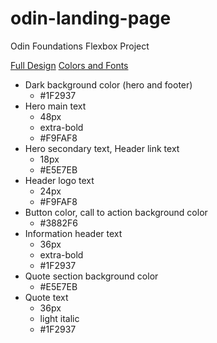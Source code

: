 # odin-landing-page
Odin Foundations Flexbox Project

[Full Design](https://cdn.statically.io/gh/TheOdinProject/curriculum/main/foundations/html_css/project/odin-project.png)
[Colors and Fonts](https://cdn.statically.io/gh/TheOdinProject/curriculum/main/foundations/html_css/project/colors_and_stuff.png)

- Dark background color (hero and footer)
    - #1F2937
- Hero main text
    - 48px
    - extra-bold
    - #F9FAF8
- Hero secondary text, Header link text
    - 18px
    - #E5E7EB
- Header logo text
    - 24px
    - #F9FAF8
- Button color, call to action background color
    - #3882F6
- Information header text
    - 36px
    - extra-bold
    - #1F2937
- Quote section background color
    - #E5E7EB
- Quote text
    - 36px
    - light italic
    - #1F2937

